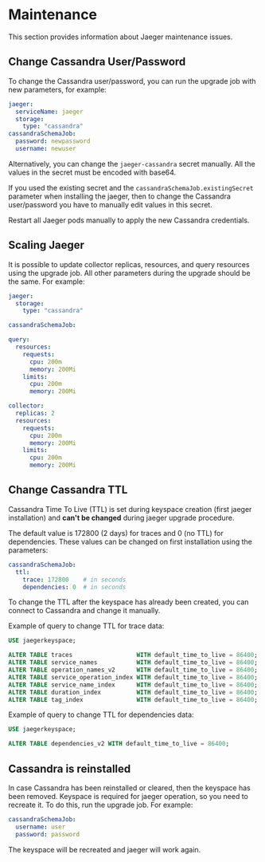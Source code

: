# Maintenance

This section provides information about Jaeger maintenance issues.

## Change Cassandra User/Password

To change the Cassandra user/password, you can run the upgrade job with new parameters, for example:

```yaml
jaeger:
  serviceName: jaeger
  storage:
    type: "cassandra"
cassandraSchemaJob:
  password: newpassword
  username: newuser
```

Alternatively, you can change the `jaeger-cassandra` secret manually. All the values in the secret
must be encoded with base64.

If you used the existing secret and the `cassandraSchemaJob.existingSecret` parameter when installing the jaeger, then
to change the Cassandra user/password you have to manually edit values in this secret.

Restart all Jaeger pods manually to apply the new Cassandra credentials.

## Scaling Jaeger

It is possible to update collector replicas, resources, and query resources using the upgrade job. All other parameters
during the upgrade should be the same.
For example:

```yaml
jaeger:
  storage:
    type: "cassandra"

cassandraSchemaJob:

query:
  resources:
    requests:
      cpu: 200m
      memory: 200Mi
    limits:
      cpu: 200m
      memory: 200Mi

collector:
  replicas: 2
  resources:
    requests:
      cpu: 200m
      memory: 200Mi
    limits:
      cpu: 200m
      memory: 200Mi
```

## Change Cassandra TTL

Cassandra Time To Live (TTL) is set during keyspace creation (first jaeger installation) and **can't be changed** during
jaeger upgrade procedure.

The default value is 172800 (2 days) for traces and 0 (no TTL) for dependencies. These values
can be changed on first installation using the parameters:

```yaml
cassandraSchemaJob:
  ttl:
    trace: 172800    # in seconds
    dependencies: 0  # in seconds
```

To change the TTL after the keyspace has already been created, you can connect to Cassandra and change it manually.

Example of query to change TTL for trace data:

```sql
USE jaegerkeyspace;

ALTER TABLE traces                  WITH default_time_to_live = 86400;
ALTER TABLE service_names           WITH default_time_to_live = 86400;
ALTER TABLE operation_names_v2      WITH default_time_to_live = 86400;
ALTER TABLE service_operation_index WITH default_time_to_live = 86400;
ALTER TABLE service_name_index      WITH default_time_to_live = 86400;
ALTER TABLE duration_index          WITH default_time_to_live = 86400;
ALTER TABLE tag_index               WITH default_time_to_live = 86400;
```

Example of query to change TTL for dependencies data:

```sql
USE jaegerkeyspace;

ALTER TABLE dependencies_v2 WITH default_time_to_live = 86400;
```

## Cassandra is reinstalled

In case Cassandra has been reinstalled or cleared, then the keyspace has been removed. Keyspace is required for jaeger
operation, so you need to recreate it. To do this, run the upgrade job. For example:

```yaml
cassandraSchemaJob:
  username: user
  password: password
```

The keyspace will be recreated and jaeger will work again.
